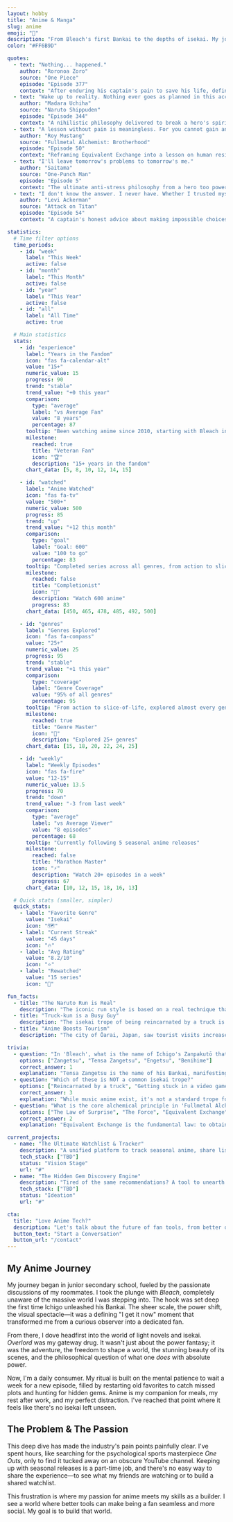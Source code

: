 ```yaml
---
layout: hobby
title: "Anime & Manga"
slug: anime
emoji: "🎌"
description: "From Bleach's first Bankai to the depths of isekai. My journey from casual viewer to daily consumer and aspiring creator."
color: "#FF6B9D"

quotes:
  - text: "Nothing... happened."
    author: "Roronoa Zoro"
    source: "One Piece"
    episode: "Episode 377"
    context: "After enduring his captain's pain to save his life, defining ultimate crew loyalty."
  - text: "Wake up to reality. Nothing ever goes as planned in this accursed world. The longer you live, the more you realize that only pain, suffering, and futility exist in this reality."
    author: "Madara Uchiha"
    source: "Naruto Shippuden"
    episode: "Episode 344"
    context: "A nihilistic philosophy delivered to break a hero's spirit."
  - text: "A lesson without pain is meaningless. For you cannot gain anything without sacrificing something first. But once you have recovered from the pain and overcome it, you will find that you have a heart strong enough to overcome any obstacle."
    author: "Roy Mustang"
    source: "Fullmetal Alchemist: Brotherhood"
    episode: "Episode 50"
    context: "Reframing Equivalent Exchange into a lesson on human resilience."
  - text: "I'll leave tomorrow's problems to tomorrow's me."
    author: "Saitama"
    source: "One-Punch Man"
    episode: "Episode 5"
    context: "The ultimate anti-stress philosophy from a hero too powerful for anxieties."
  - text: "I don't know the answer. I never have. Whether I trusted myself or the choices of my dependable comrades, there was no way to know the outcome. So… choose for yourself whichever decision you will regret the least."
    author: "Levi Ackerman"
    source: "Attack on Titan"
    episode: "Episode 54"
    context: "A captain's honest advice about making impossible choices."

statistics:
  # Time filter options
  time_periods:
    - id: "week"
      label: "This Week"
      active: false
    - id: "month"
      label: "This Month"
      active: false
    - id: "year"
      label: "This Year"
      active: false
    - id: "all"
      label: "All Time"
      active: true

  # Main statistics
  stats:
    - id: "experience"
      label: "Years in the Fandom"
      icon: "fas fa-calendar-alt"
      value: "15+"
      numeric_value: 15
      progress: 90
      trend: "stable"
      trend_value: "+0 this year"
      comparison:
        type: "average"
        label: "vs Average Fan"
        value: "8 years"
        percentage: 87
      tooltip: "Been watching anime since 2010, starting with Bleach in junior secondary school"
      milestone:
        reached: true
        title: "Veteran Fan"
        icon: "🏆"
        description: "15+ years in the fandom"
      chart_data: [5, 8, 10, 12, 14, 15]

    - id: "watched"
      label: "Anime Watched"
      icon: "fas fa-tv"
      value: "500+"
      numeric_value: 500
      progress: 85
      trend: "up"
      trend_value: "+12 this month"
      comparison:
        type: "goal"
        label: "Goal: 600"
        value: "100 to go"
        percentage: 83
      tooltip: "Completed series across all genres, from action to slice-of-life"
      milestone:
        reached: false
        title: "Completionist"
        icon: "🎯"
        description: "Watch 600 anime"
        progress: 83
      chart_data: [450, 465, 478, 485, 492, 500]

    - id: "genres"
      label: "Genres Explored"
      icon: "fas fa-compass"
      value: "25+"
      numeric_value: 25
      progress: 95
      trend: "stable"
      trend_value: "+1 this year"
      comparison:
        type: "coverage"
        label: "Genre Coverage"
        value: "95% of all genres"
        percentage: 95
      tooltip: "From action to slice-of-life, explored almost every genre in anime"
      milestone:
        reached: true
        title: "Genre Master"
        icon: "🌟"
        description: "Explored 25+ genres"
      chart_data: [15, 18, 20, 22, 24, 25]

    - id: "weekly"
      label: "Weekly Episodes"
      icon: "fas fa-fire"
      value: "12-15"
      numeric_value: 13.5
      progress: 70
      trend: "down"
      trend_value: "-3 from last week"
      comparison:
        type: "average"
        label: "vs Average Viewer"
        value: "8 episodes"
        percentage: 68
      tooltip: "Currently following 5 seasonal anime releases"
      milestone:
        reached: false
        title: "Marathon Master"
        icon: "⚡"
        description: "Watch 20+ episodes in a week"
        progress: 67
      chart_data: [10, 12, 15, 18, 16, 13]

  # Quick stats (smaller, simpler)
  quick_stats:
    - label: "Favorite Genre"
      value: "Isekai"
      icon: "🗺️"
    - label: "Current Streak"
      value: "45 days"
      icon: "🔥"
    - label: "Avg Rating"
      value: "8.2/10"
      icon: "⭐"
    - label: "Rewatched"
      value: "15 series"
      icon: "🔄"

fun_facts:
  - title: "The Naruto Run is Real"
    description: "The iconic run style is based on a real technique that reduces wind resistance. It's not just for looking cool!"
  - title: "Truck-kun is a Busy Guy"
    description: "The isekai trope of being reincarnated by a truck is so common it's nicknamed 'Truck-kun' by western fans."
  - title: "Anime Boosts Tourism"
    description: "The city of Ōarai, Japan, saw tourist visits increase by 30% after being featured in the anime 'Girls und Panzer'."

trivia:
  - question: "In 'Bleach', what is the name of Ichigo's Zanpakutō that he first unleashes as a Bankai?"
    options: ["Zangetsu", "Tensa Zangetsu", "Engetsu", "Benihime"]
    correct_answer: 1
    explanation: "Tensa Zangetsu is the name of his Bankai, manifesting as a sleek, black-bladed katana."
  - question: "Which of these is NOT a common isekai trope?"
    options: ["Reincarnated by a truck", "Getting stuck in a video game", "Attending a magic high school", "Becoming a famous musician in Tokyo"]
    correct_answer: 3
    explanation: "While music anime exist, it's not a standard trope for the isekai (another world) genre."
  - question: "What is the core alchemical principle in 'Fullmetal Alchemist'?"
    options: ["The Law of Surprise", "The Force", "Equivalent Exchange", "The Way of the Samurai"]
    correct_answer: 2
    explanation: "Equivalent Exchange is the fundamental law: to obtain, something of equal value must be lost."

current_projects:
  - name: "The Ultimate Watchlist & Tracker"
    description: "A unified platform to track seasonal anime, share lists with friends, and never miss an episode."
    tech_stack: ["TBD"]
    status: "Vision Stage"
    url: "#"
  - name: "The Hidden Gem Discovery Engine"
    description: "Tired of the same recommendations? A tool to unearth old and obscure anime you'll actually love."
    tech_stack: ["TBD"]
    status: "Ideation"
    url: "#"

cta:
  title: "Love Anime Tech?"
  description: "Let's talk about the future of fan tools, from better discovery to social sharing."
  button_text: "Start a Conversation"
  button_url: "/contact"
---
```


## My Anime Journey

My journey began in junior secondary school, fueled by the passionate discussions of my roommates. I took the plunge with *Bleach*, completely unaware of the massive world I was stepping into. The hook was set deep the first time Ichigo unleashed his Bankai. The sheer scale, the power shift, the visual spectacle—it was a defining "I get it now" moment that transformed me from a curious observer into a dedicated fan.

From there, I dove headfirst into the world of light novels and isekai. *Overlord* was my gateway drug. It wasn't just about the power fantasy; it was the adventure, the freedom to shape a world, the stunning beauty of its scenes, and the philosophical question of what one *does* with absolute power.

Now, I'm a daily consumer. My ritual is built on the mental patience to wait a week for a new episode, filled by restarting old favorites to catch missed plots and hunting for hidden gems. Anime is my companion for meals, my rest after work, and my perfect distraction. I've reached that point where it feels like there's no isekai left unseen.

## The Problem & The Passion

This deep dive has made the industry's pain points painfully clear. I've spent hours, like searching for the psychological sports masterpiece *One Outs*, only to find it tucked away on an obscure YouTube channel. Keeping up with seasonal releases is a part-time job, and there's no easy way to share the experience—to see what my friends are watching or to build a shared watchlist.

This frustration is where my passion for anime meets my skills as a builder. I see a world where better tools can make being a fan seamless and more social. My goal is to build that world.
